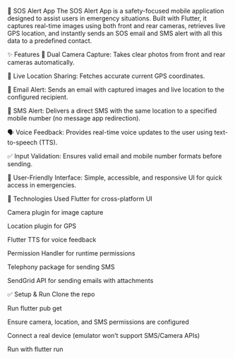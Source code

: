 🚨 SOS Alert App
The SOS Alert App is a safety-focused mobile application designed to assist users in emergency situations. Built with Flutter, it captures real-time images using both front and rear cameras, retrieves live GPS location, and instantly sends an SOS email and SMS alert with all this data to a predefined contact.

✨ Features
📸 Dual Camera Capture: Takes clear photos from front and rear cameras automatically.

📍 Live Location Sharing: Fetches accurate current GPS coordinates.

📧 Email Alert: Sends an email with captured images and live location to the configured recipient.

📲 SMS Alert: Delivers a direct SMS with the same location to a specified mobile number (no message app redirection).

🗣️ Voice Feedback: Provides real-time voice updates to the user using text-to-speech (TTS).

✅ Input Validation: Ensures valid email and mobile number formats before sending.

📱 User-Friendly Interface: Simple, accessible, and responsive UI for quick access in emergencies.

🔧 Technologies Used
Flutter for cross-platform UI

Camera plugin for image capture

Location plugin for GPS

Flutter TTS for voice feedback

Permission Handler for runtime permissions

Telephony package for sending SMS

SendGrid API for sending emails with attachments


✅ Setup & Run
Clone the repo

Run flutter pub get

Ensure camera, location, and SMS permissions are configured

Connect a real device (emulator won’t support SMS/Camera APIs)

Run with flutter run